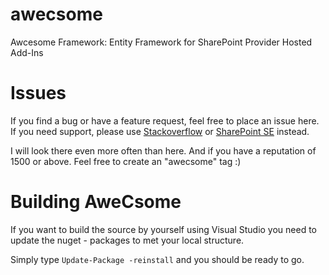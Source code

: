# awecsome
Awcesome Framework: Entity Framework for SharePoint Provider Hosted Add-Ins

# Issues
If you find a bug or have a feature request, feel free to place an issue here. If you need support, please use [Stackoverflow](https://stackoverflow.com) or [SharePoint SE](https://sharepoint.stackexchange.com) instead.

I will look there even more often than here. And if you have a reputation of 1500 or above. Feel free to create an "awecsome" tag :)

# Building AweCsome
If you want to build the source by yourself using Visual Studio you need to update the nuget - packages to met your local structure.

Simply type `Update-Package -reinstall` and you should be ready to go.
